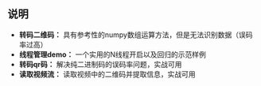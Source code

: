 ## 说明

- **转码二维码：** 具有参考性的numpy数组运算方法，但是无法识别数据（误码率过高）
- **线程管理demo：** 一个实用的N线程开启以及回归的示范样例
- **转码qr码：** 解决纯二进制码的误码率问题，实战可用
- **读取视频流：** 读取视频中的二维码并提取信息，实战可用
